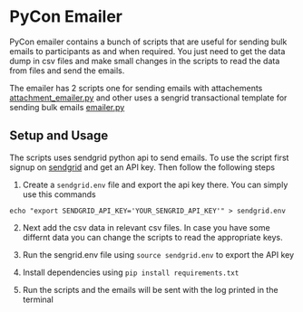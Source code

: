 # PyCon Emailer

PyCon emailer contains a bunch of scripts that are useful for sending bulk emails to participants as and when required. You just need to get the data dump in csv files and make small changes in the scripts to read the data from files and send the emails.

The emailer has 2 scripts one for sending emails with attachements [attachment_emailer.py](attachment_emailer.py) and other uses a sengrid transactional template for sending bulk emails [emailer.py](emailer.py)

## Setup and Usage

The scripts uses sendgrid python api to send emails. To use the script first signup on [sendgrid](https://app.sendgrid.com) and get an API key. Then follow the following steps

1. Create a `sendgrid.env` file and export the api key there. You can simply use this commands

```
echo "export SENDGRID_API_KEY='YOUR_SENGRID_API_KEY'" > sendgrid.env
```

2. Next add the csv data in relevant csv files. In case you have some differnt data you can change the scripts to read the appropriate keys.

3. Run the sengrid.env file using `source sendgrid.env` to export the API key

5. Install dependencies using `pip install requirements.txt`

4. Run the scripts and the emails will be sent with the log printed in the terminal

